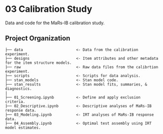 # 03 Calibration Study

Data and code for the MaRs-IB calibration study.

## Project Organization

    ├── data                        <- Data from the calibration experiment.
    ├── designs                     <- Item attributes and other metadata for the item structure models. 
    ├── raw                         <- Raw data files from the calibrtion experiment.
    ├── scripts                     <- Scripts for data analysis.
    ├── stan_models                 <- Stan model code.
    ├── stan_results                <- Stan model fits, summaries, & diagnostics.
    |
    ├── 01_Screening.ipynb          <- Define and apply exclusion criteria.
    ├── 02_Descriptive.ipynb        <- Descriptive analyses of MaRs-IB response data.
    ├── 03_Modeling.ipynb           <- IRT analyses of MaRs-IB response data.
    ├── 04_Assembly.ipynb           <- Optimal test assembly using IRT model estimates. 
